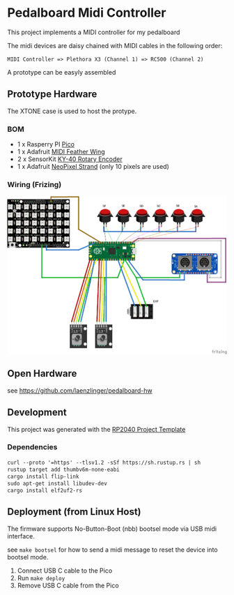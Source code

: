 # Pedalboard Midi Controller

This project implements a MIDI controller for my pedalboard

The midi devices are daisy chained with MIDI cables in the following order:

```
MIDI Controller => Plethora X3 (Channel 1) => RC500 (Channel 2)
```

A prototype can be easyly assembled

## Prototype Hardware 

The XTONE case is used to host the protype.

### BOM

* 1 x Rasperry PI [Pico](https://www.raspberrypi.com/products/raspberry-pi-pico/)
* 1 x Adafruit [MIDI Feather Wing](https://www.adafruit.com/product/4740) 
* 2 x SensorKit [KY-40 Rotary Encoder](https://sensorkit.joy-it.net/en/sensors/ky-040)
* 1 x Adafruit [NeoPixel Strand](https://www.adafruit.com/product/3631) (only 10 pixels are used)

### Wiring (Frizing)

![Breadboard Wiring](doc/wiring.png)


## Open Hardware
see https://github.com/laenzlinger/pedalboard-hw

## Development
This project was generated with the [RP2040 Project Template](https://github.com/rp-rs/rp2040-project-template)

### Dependencies

```
curl --proto '=https' --tlsv1.2 -sSf https://sh.rustup.rs | sh
rustup target add thumbv6m-none-eabi
cargo install flip-link
sudo apt-get install libudev-dev
cargo install elf2uf2-rs
```


## Deployment (from Linux Host)

The firmware supports No-Button-Boot (nbb) bootsel mode via USB midi interface.

see `make bootsel` for how to send a midi message to reset the device into bootsel mode.

1. Connect USB C cable to the Pico
4. Run `make deploy`
5. Remove USB C cable from the Pico
